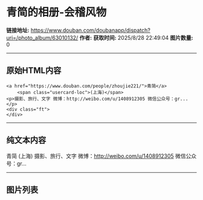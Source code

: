 # 青简的相册-会稽风物

**链接地址:** https://www.douban.com/doubanapp/dispatch?uri=/photo_album/63010132/
**作者:** 
**获取时间:** 2025/8/28 22:49:04
**图片数量:** 0

---

## 原始HTML内容


    <a href="https://www.douban.com/people/zhoujie221/">青简</a>
        <span class="usercard-loc">(上海)</span>
    <p>摄影、旅行、文字 微博：http://weibo.com/u/1408912305 微信公众号：gr...</p>
    <div class="ft">
    </div>
  

---

## 纯文本内容

青简
        (上海)
    摄影、旅行、文字 微博：http://weibo.com/u/1408912305 微信公众号：gr...

---

## 图片列表


